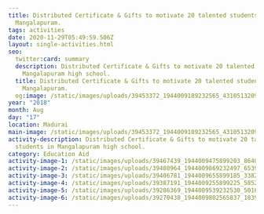 ```yaml
---
title: Distributed Certificate & Gifts to motivate 20 talented students in
  Mangalapuram.
tags: activities
date: 2020-11-29T05:49:59.506Z
layout: single-activities.html
seo:
  twitter:card: summary
  description: Distributed Certificate & Gifts to motivate 20 talented students in
    Mangalapuram high school.
  title: Distributed Certificate & Gifts to motivate 20 talented students in
    Mangalapuram.
  og:image: /static/images/uploads/39453372_1944009189232565_4310513209300746240_n_1944009185899232.jpg
year: "2018"
month: Aug
day: "17"
location: Madurai
main-image: /static/images/uploads/39453372_1944009189232565_4310513209300746240_n_1944009185899232.jpg
activity-description: Distributed Certificate & Gifts to motivate 20 talented
  students in Mangalapuram high school.
category: Education Aid
activity-image-1: /static/images/uploads/39467439_1944009475899203_8640756489042001920_n_1944009472565870.jpg
activity-image-2: /static/images/uploads/39408964_1944009869232497_6539549765036670976_n_1944009865899164.jpg
activity-image-3: /static/images/uploads/39406781_1944009655899185_3382625717303902208_n_1944009652565852.jpg
activity-image-4: /static/images/uploads/39387191_1944009255899225_5852711991063347200_n_1944009252565892.jpg
activity-image-5: /static/images/uploads/39286369_1944009539232530_5016672490655580160_n_1944009535899197.jpg
activity-image-6: /static/images/uploads/39270438_1944009802565837_1839570716630974464_n_1944009799232504.jpg
---
```

